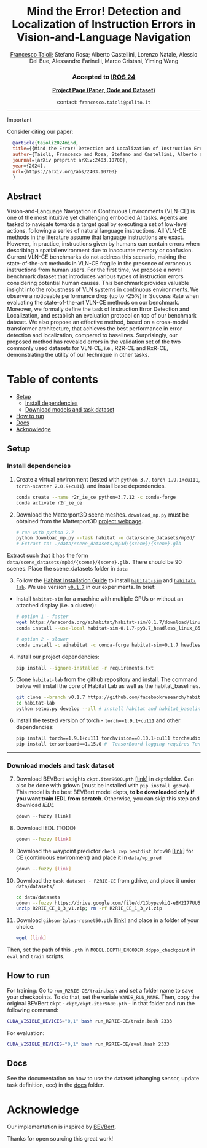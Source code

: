 
<h1 align="center">
Mind the Error! Detection and Localization of Instruction Errors in Vision-and-Language Navigation
</h1>

<div>
    <p align="center">
    <a href='https://francescotaioli.github.io/' target='_blank'>Francesco Taioli</a>;
    Stefano Rosa;
     Alberto Castellini, Lorenzo Natale, Alessio Del Bue, Alessandro Farinelli, Marco Cristani, Yiming Wang
    </p>
</div>

<h3 align="center">
<!-- <a href="https://arxiv.org/abs/2303.00304">Paper</a> | -->
 <!-- <a href="https://youtu.be/oLo3L0oMcWQ">Video</a> | -->
 Accepted to
  <a href="https://iros2024-abudhabi.org/">IROS 24</a></h3>

<!-- [![arXiv](https://img.shields.io/badge/arXiv-2403.10700-b31b1b.svg)](https://arxiv.org/abs/2403.10700) -->

<div align="center">
  <strong><a href="https://intelligolabs.github.io/R2RIE-CE/">Project Page (Paper, Code and Dataset)</a></strong>
</div>


<p align="center">
contact: <code>francesco.taioli@polito.it</code>
</p>
<hr>

> [!IMPORTANT]
> Consider citing our paper:
> ```BibTeX
>   @article{taioli2024mind,
>   title={{Mind the Error! Detection and Localization of Instruction Errors in Vision-and-Language Navigation}},
>   author={Taioli, Francesco and Rosa, Stefano and Castellini, Alberto and Natale, Lorenzo and Del Bue, Alessio and Farinelli, Alessandro and Cristani, Marco and Wang, Yiming},
>   journal={arXiv preprint arXiv:2403.10700},
>   year={2024},
>   url={https://arxiv.org/abs/2403.10700}
>   }
>   ```


## Abstract
Vision-and-Language Navigation in Continuous Environments (VLN-CE) is one of the most intuitive yet challenging embodied AI tasks. Agents are tasked to navigate towards a target goal by executing a set of low-level actions, following a series of natural language instructions. All VLN-CE methods in the literature assume that language instructions are exact. However, in practice, instructions given by humans can contain errors when describing a spatial environment due to inaccurate memory or confusion. Current VLN-CE benchmarks do not address this scenario, making the state-of-the-art methods in VLN-CE fragile in the presence of erroneous instructions from human users. For the first time, we propose a novel benchmark dataset that introduces various types of instruction errors considering potential human causes. This benchmark provides valuable insight into the robustness of VLN systems in continuous environments. We observe a noticeable performance drop (up to -25%) in Success Rate when evaluating the state-of-the-art VLN-CE methods on our benchmark. Moreover, we formally define the task of Instruction Error Detection and Localization, and establish an evaluation protocol on top of our benchmark dataset. We also propose an effective method, based on a cross-modal transformer architecture, that achieves the best performance in error detection and localization, compared to baselines. Surprisingly, our proposed method has revealed errors in the validation set of the two commonly used datasets for VLN-CE, i.e., R2R-CE and RxR-CE, demonstrating the utility of our technique in other tasks.

Table of contents
=================

<!--ts-->
   * [Setup](#setup)
      * [Install dependencies](#install-dependencies)
      * [Download models and task dataset](#download-models-and-task-dataset)
   * [How to run](#how-to-run)
   * [Docs](#docs)
   * [Acknowledge](#acknowledge)

<!--te-->

## Setup

### Install dependencies
1. Create a virtual environment (tested with ```python 3.7```, ```torch 1.9.1+cu111```, ```torch-scatter 2.0.9+cu11```). and install base dependencies.
   ```bash
   conda create --name r2r_ie_ce python=3.7.12 -c conda-forge
   conda activate r2r_ie_ce
   ```
2. Download the Matterport3D scene meshes. `download_mp.py` must be obtained from the Matterport3D [project webpage](https://niessner.github.io/Matterport/).

   ```bash
   # run with python 2.7
   python download_mp.py --task habitat -o data/scene_datasets/mp3d/
   # Extract to: ./data/scene_datasets/mp3d/{scene}/{scene}.glb
   ```
Extract such that it has the form ```data/scene_datasets/mp3d/{scene}/{scene}.glb.``` There should be 90 scenes. Place the scene_datasets folder in ```data```

3. Follow the [Habitat Installation Guide](https://github.com/facebookresearch/habitat-lab#installation) to install [`habitat-sim`](https://github.com/facebookresearch/habitat-sim) and [`habitat-lab`](https://github.com/facebookresearch/habitat-lab). We use version [`v0.1.7`](https://github.com/facebookresearch/habitat-lab/releases/tag/v0.1.7) in our experiments. In brief:

- Install `habitat-sim` for a machine with multiple GPUs or without an attached display (i.e. a cluster):
   ```bash
   # option 1 - faster
   wget https://anaconda.org/aihabitat/habitat-sim/0.1.7/download/linux-64/habitat-sim-0.1.7-py3.7_headless_linux_856d4b08c1a2632626bf0d205bf46471a99502b7.tar.bz2
   conda install --use-local habitat-sim-0.1.7-py3.7_headless_linux_856d4b08c1a2632626bf0d205bf46471a99502b7.tar.bz2

   ```
   ```bash
   # option 2 - slower
   conda install -c aihabitat -c conda-forge habitat-sim=0.1.7 headless
   ```
4. Install our project dependencies:
   ```bash
   pip install --ignore-installed -r requirements.txt
   ```
5. Clone `habitat-lab` from the github repository and install. The command below will install the core of Habitat Lab as well as the habitat_baselines.

   ```bash
   git clone --branch v0.1.7 https://github.com/facebookresearch/habitat-lab.git
   cd habitat-lab
   python setup.py develop --all # install habitat and habitat_baselines
   ```

6. Install the tested version of torch - ```torch==1.9.1+cu111``` and other dependencies:
   ```bash
   pip install torch==1.9.1+cu111 torchvision==0.10.1+cu111 torchaudio==0.9.1 -f https://download.pytorch.org/whl/torch_stable.html
   pip install tensorboard==1.15.0 #  TensorBoard logging requires TensorBoard version 1.15 or above
   ```

---

### Download models and task dataset
7. Download BEVBert weights ```ckpt.iter9600.pth``` [[link]](https://drive.google.com/file/d/1-2u1NWmwpX09Rg7uT5mABo-CBTsLthGm/view?usp=sharing) in `ckpt`folder. Can also be done with gdown (must be installed with ```pip install gdown```). This model is the best BEVBert model ckpts, **to be downloaded only if you want train IEDL from scratch**. Otherwise, you can skip this step and download *IEDL*
   ```python
   gdown --fuzzy [link]
   ```
8. Download IEDL (TODO)
   ```bash
   gdown --fuzzy [link]
   ```
9. Download the waypoint predictor ```check_cwp_bestdist_hfov90``` [[link]](https://drive.google.com/file/d/1goXbgLP2om9LsEQZ5XvB0UpGK4A5SGJC/view) for CE (continuous environment) and place it in ```data/wp_pred```
   ```bash
   gdown --fuzzy [link]
   ```

10. Download the ```task dataset - R2RIE-CE``` from gdrive, and place it under ``` data/datasets/```
   
      ```bash
      cd data/datasets
      gdown --fuzzy https://drive.google.com/file/d/1GbypzvkiQ-e8M2I77UU5YDIZXi1sHkC3/view?usp=sharing
      unzip R2RIE_CE_1_3_v1.zip; rm -rf R2RIE_CE_1_3_v1.zip
      ```

11. Download ```gibson-2plus-resnet50.pth``` [[link]](https://dl.fbaipublicfiles.com/habitat/data/baselines/v1/ddppo/ddppo-models/gibson-2plus-resnet50.pth) and place in a folder of your choice. 
      ```bash
      wget [link]
      ```
Then, set the path of this ```.pth``` in ```MODEL.DEPTH_ENCODER.ddppo_checkpoint``` in ```eval``` and ```train``` scripts.


## How to run
For training:
Go to ```run_R2RIE-CE/train.bash``` and set a folder name to save your checkpoints. To do that, set the variale ```WANDB_RUN_NAME```. Then, copy the original BEVBert ckpt - ```ckpt/ckpt.iter9600.pth``` - in that folder and run the following command:
```bash
CUDA_VISIBLE_DEVICES="0,1" bash run_R2RIE-CE/train.bash 2333
```

For evaluation:
```bash
CUDA_VISIBLE_DEVICES="0,1" bash run_R2RIE-CE/eval.bash 2333
```

## Docs
See the documentation on how to use the dataset (changing sensor, update task definition, ecc) in the [docs](docs/docs.md) folder.

# Acknowledge

Our implementation is inspired by [BEVBert](https://github.com/MarSaKi/VLN-BEVBert).

Thanks for open sourcing this great work!

